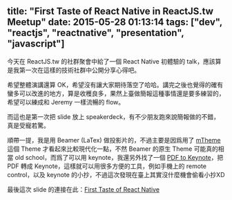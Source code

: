 title: "First Taste of React Native in ReactJS.tw Meetup"
date: 2015-05-28 01:13:14
tags: ["dev", "reactjs", "reactnative", "presentation", "javascript"]
---


今天在 ReactJS.tw 的社群聚會中給了一個 React Native 初體驗的 talk，應該算是我第一次在這樣的技術社群中公開分享心得吧。

希望整體演講還算 OK，希望沒有讓大家期待落空了哈哈。講完之後也覺得的確有蠻多可以改進的地方，算是收穫良多，果然上臺做簡報這種事情還是要多練習的，希望可以練成和 Jeremy 一樣流暢的 flow。

而這也是第一次把 slide 放上 speakerdeck，有不少朋友跑來說簡報做的不錯，真是受寵若驚。

順帶一提，我是用 Beamer (LaTex) 做投影片的，不過主要是因爲用了 [mTheme](https://github.com/matze/mtheme) 這個 Theme 才看起來比較現代化一點，不然 Beamer 的原生 Theme 可能真的相當 old school，而爲了可以用 keynote，我還另外找了一個 [PDF to Keynote](http://www.cs.hmc.edu/~oneill/freesoftware/pdftokeynote.html)，把 PDF 轉成 Keynote，這樣就可以用很多方便的工具，例如手機上的 remote control，以及 keynote 的小抄，不過這次發現在臺上其實沒什麼機會偷看小抄XD

最後這次 slide 的連接在此：[First Taste of React Native](https://speakerdeck.com/lazywei/first-taste-of-react-native)
